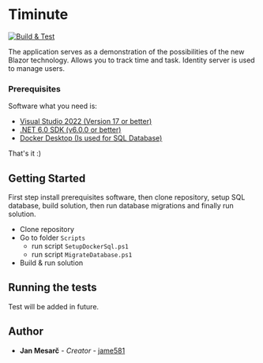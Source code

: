 # Timinute
[![Build & Test](https://github.com/jame581/Timinute/actions/workflows/build_test.yml/badge.svg?branch=master)](https://github.com/jame581/Timinute/actions/workflows/build_test.yml)

The application serves as a demonstration of the possibilities of the new Blazor technology. Allows you to track time and task. Identity server is used to manage users.

### Prerequisites

Software what you need is:

* [Visual Studio 2022 (Version 17 or better)](https://visualstudio.microsoft.com/)
* [.NET 6.0 SDK (v6.0.0 or better)](https://dotnet.microsoft.com/download/dotnet)
* [Docker Desktop (Is used for SQL Database)](https://www.docker.com/get-started) 

That's it :)

## Getting Started

First step install prerequisites software, then clone repository, setup SQL database, build solution, then run database migrations and finally run solution.

* Clone repository
* Go to folder `Scripts`
  * run script `SetupDockerSql.ps1`
  * run script `MigrateDatabase.ps1`
* Build & run solution

## Running the tests

Test will be added in future.

## Author

* **Jan Mesarč** - *Creator* - [jame581](https://jame581.azurewebsites.net/)

